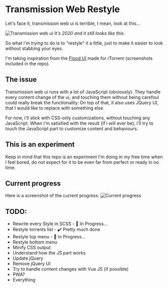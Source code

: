 # Transmission Web Restyle

Let's face it, transmission web ui is terrible, I mean, look at this...

![Transmission web ui](https://blog.flo.cx/mycontent/2011/02/Screenshot-from-2014-04-15-170242-1038x576.png)
_It's 2020 and it still looks like this._

So what i'm _trying_ to do is to "restyle" it a little, just to make it easier to look without stabbing your eyes.

I'm taking inspiration from the [Flood UI](https://github.com/Flood-UI/flood) made for rTorrent (screenshots included in the repo).

## **The issue**
Transmission web ui runs with a lot of JavaScript (obviously). They handle every content change of the ui, and touching them without being carefoul could really break the functionality.
On top of that, it also uses JQuery UI, that I would like to replace with something else.

For now, i'll stick with CSS-only customizations, without touching any JavaScript. When i'm satisfied with the result (if i will ever be), i'll try to touch the JavaScript part to customize content and behaviours.


## **This is an experiment**
Keep in mind that this repo is an experiment I'm doing in my free time when I feel bored, do not expect for it to be even far from perfect or ready in no time.


## Current progress
Here is a screenshot of the current progress:
![Current progress](https://i.imgur.com/zho8yAw.png)


## **TODO:**
- Rewrite every Style in SCSS - :hammer: In Progress...
- Restyle torrents list - :heavy_check_mark: Pretty much done
- Restyle top menu - :hammer: In Progress...
- Restyle bottom menu
- Minify CSS output
- Understand how the JS part works
- Update jQuery
- Remove jQuery UI
- Try to handle content changes with Vue JS (if possible)
- PWA?
- Everything
